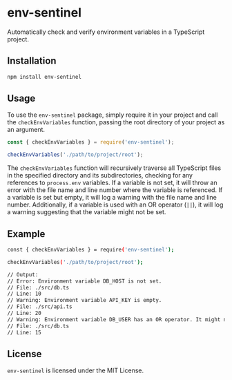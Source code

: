 # env-sentinel

Automatically check and verify environment variables in a TypeScript project.

## Installation

```bash
npm install env-sentinel
```

## Usage

To use the `env-sentinel` package, simply require it in your project and call the `checkEnvVariables` function, passing the root directory of your project as an argument.

```javascript
const { checkEnvVariables } = require('env-sentinel');

checkEnvVariables('./path/to/project/root');
```

The `checkEnvVariables` function will recursively traverse all TypeScript files in the specified directory and its subdirectories, checking for any references to `process.env` variables. If a variable is not set, it will throw an error with the file name and line number where the variable is referenced. If a variable is set but empty, it will log a warning with the file name and line number. Additionally, if a variable is used with an OR operator (`||`), it will log a warning suggesting that the variable might not be set.

## Example

```bash
const { checkEnvVariables } = require('env-sentinel');

checkEnvVariables('./path/to/project/root');

// Output:
// Error: Environment variable DB_HOST is not set.
// File: ./src/db.ts
// Line: 10
// Warning: Environment variable API_KEY is empty.
// File: ./src/api.ts
// Line: 20
// Warning: Environment variable DB_USER has an OR operator. It might not be set.
// File: ./src/db.ts
// Line: 15
```

## License

`env-sentinel` is licensed under the MIT License.